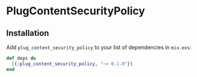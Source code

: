 # PlugContentSecurityPolicy

## Installation

Add `plug_content_security_policy` to your list of dependencies in `mix.exs`:

```elixir
def deps do
  [{:plug_content_security_policy, "~> 0.1.0"}]
end
```
